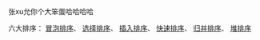 张xu允你个大笨蛋哈哈哈哈

六大排序：
[冒泡排序](https://github.com/ican-7/use-python/issues/1)、
[选择排序](https://github.com/ican-7/use-python/issues/2)、
[插入排序](https://github.com/ican-7/use-python/issues/3)、
[快速排序](https://github.com/ican-7/use-python/issues/4)、
[归并排序](https://github.com/ican-7/use-python/issues/5)、
[堆排序](https://github.com/ican-7/use-python/issues/6)
